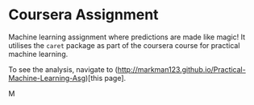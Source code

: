 # Coursera Assignment

Machine learning assignment where predictions are made like magic! It utilises the `caret` package as part of the coursera course for practical machine learning.

To see the analysis, navigate to (http://markman123.github.io/Practical-Machine-Learning-Asg)[this page].

M
